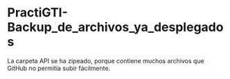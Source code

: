# PractiGTI-Backup_de_archivos_ya_desplegados

La carpeta API se ha zipeado, porque contiene muchos archivos que GitHub no permitía subir fácilmente.
